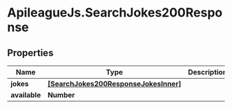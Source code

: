 # ApileagueJs.SearchJokes200Response

## Properties

Name | Type | Description | Notes
------------ | ------------- | ------------- | -------------
**jokes** | [**[SearchJokes200ResponseJokesInner]**](SearchJokes200ResponseJokesInner.md) |  | [optional] 
**available** | **Number** |  | [optional] 


